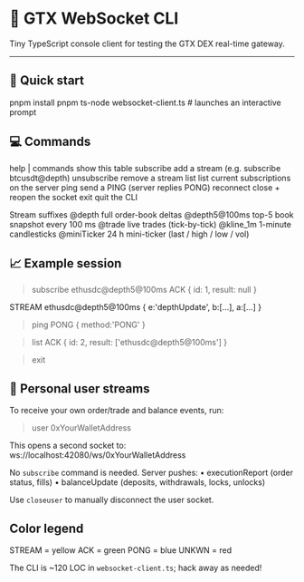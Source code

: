 # 📡 GTX WebSocket CLI

Tiny TypeScript console client for testing the GTX DEX real-time gateway.

---

## 🔰 Quick start
pnpm install
pnpm ts-node websocket-client.ts      # launches an interactive prompt



## 💻 Commands

help | commands            show this table
subscribe <stream>         add a stream  (e.g.  subscribe btcusdt@depth)
unsubscribe <stream>       remove a stream
list                       list current subscriptions on the server
ping                       send a PING (server replies PONG)
reconnect                  close + reopen the socket
exit                       quit the CLI

Stream suffixes
  <symbol>@depth               full order-book deltas
  <symbol>@depth5@100ms        top-5 book snapshot every 100 ms
  <symbol>@trade               live trades (tick-by-tick)
  <symbol>@kline_1m            1-minute candlesticks
  <symbol>@miniTicker          24 h mini-ticker (last / high / low / vol)


## 📈 Example session

> subscribe ethusdc@depth5@100ms
ACK   { id: 1, result: null }

STREAM ethusdc@depth5@100ms { e:'depthUpdate', b:[…], a:[…] }

> ping
PONG  { method:'PONG' }

> list
ACK   { id: 2, result: ['ethusdc@depth5@100ms'] }

> exit


## 🧩 Personal user streams

To receive your own order/trade and balance events, run:

> user 0xYourWalletAddress

This opens a second socket to:
  ws://localhost:42080/ws/0xYourWalletAddress

No `subscribe` command is needed. Server pushes:
  • executionReport   (order status, fills)
  • balanceUpdate     (deposits, withdrawals, locks, unlocks)

Use `closeuser` to manually disconnect the user socket.

## Color legend

STREAM = yellow   ACK = green   PONG = blue   UNKWN = red

The CLI is ~120 LOC in `websocket-client.ts`; hack away as needed!